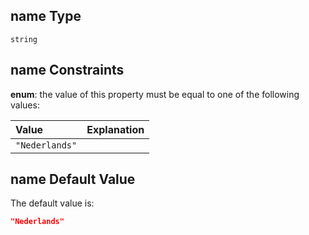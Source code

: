 ## name Type

`string`

## name Constraints

**enum**: the value of this property must be equal to one of the following values:

| Value          | Explanation |
| :------------- | :---------- |
| `"Nederlands"` |             |

## name Default Value

The default value is:

```json
"Nederlands"
```
